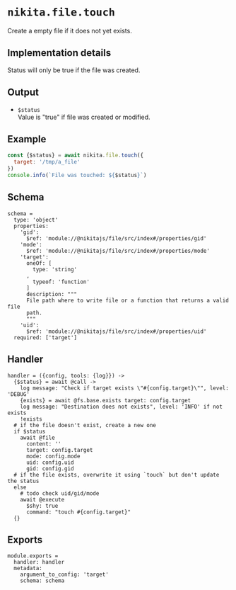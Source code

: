 
# `nikita.file.touch`

Create a empty file if it does not yet exists.

## Implementation details

Status will only be true if the file was created.

## Output

* `$status`   
  Value is "true" if file was created or modified.   

## Example

```js
const {$status} = await nikita.file.touch({
  target: '/tmp/a_file'
})
console.info(`File was touched: ${$status}`)
```

## Schema

    schema =
      type: 'object'
      properties:
        'gid':
          $ref: 'module://@nikitajs/file/src/index#/properties/gid'
        'mode':
          $ref: 'module://@nikitajs/file/src/index#/properties/mode'
        'target':
          oneOf: [
            type: 'string'
          ,
            typeof: 'function'
          ]
          description: """
          File path where to write file or a function that returns a valid file
          path.
          """
        'uid':
          $ref: 'module://@nikitajs/file/src/index#/properties/uid'
      required: ['target']

## Handler

    handler = ({config, tools: {log}}) ->
      {$status} = await @call ->
        log message: "Check if target exists \"#{config.target}\"", level: 'DEBUG'
        {exists} = await @fs.base.exists target: config.target
        log message: "Destination does not exists", level: 'INFO' if not exists
        !exists
      # if the file doesn't exist, create a new one
      if $status
        await @file
          content: ''
          target: config.target
          mode: config.mode
          uid: config.uid
          gid: config.gid
      # if the file exists, overwrite it using `touch` but don't update the status
      else
        # todo check uid/gid/mode
        await @execute
          $shy: true
          command: "touch #{config.target}"
      {}

## Exports

    module.exports =
      handler: handler
      metadata:
        argument_to_config: 'target'
        schema: schema
